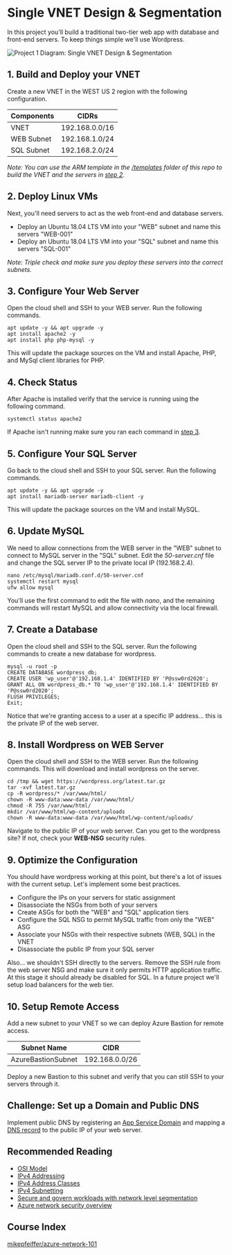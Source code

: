 # Single VNET Design & Segmentation

In this project you'll build a traditional two-tier web app with database and front-end servers. To keep things simple we'll use Wordpress.

![Project 1 Diagram: Single VNET Design & Segmentation](https://user-images.githubusercontent.com/5126491/165561096-371218ed-0529-41fc-b176-aa5f02f57f99.png)

## 1. Build and Deploy your VNET

Create a new VNET in the WEST US 2 region with the following configuration.

| Components  | CIDRs                |
| ----------- | -----------          |
| VNET        | 192.168.0.0/16       |
| WEB Subnet  | 192.168.1.0/24       |
| SQL Subnet  | 192.168.2.0/24       |

*Note: You can use the ARM template in the [/templates](https://github.com/mikepfeiffer/azure-network-101/tree/main/Project%201/templates) folder of this repo to build the VNET and the servers in [step 2](https://github.com/mikepfeiffer/azure-network-101/tree/main/Project%201#2-deploy-linux-vms).*

## 2. Deploy Linux VMs

Next, you'll need servers to act as the web front-end and database servers.

* Deploy an Ubuntu 18.04 LTS VM into your "WEB" subnet and name this servers "WEB-001"
* Deploy an Ubuntu 18.04 LTS VM into your "SQL" subnet and name this servers "SQL-001"

*Note: Triple check and make sure you deploy these servers into the correct subnets.*

## 3. Configure Your Web Server

Open the cloud shell and SSH to your WEB server. Run the following commands.

```
apt update -y && apt upgrade -y
apt install apache2 -y
apt install php php-mysql -y
```

This will update the package sources on the VM and install Apache, PHP, and MySql client libraries for PHP.

## 4. Check Status

After Apache is installed verify that the service is running using the following command.

```
systemctl status apache2
```

If Apache isn't running make sure you ran each command in [step 3](https://github.com/mikepfeiffer/azure-network-101/tree/main/Project%201#3-configure-your-web-server).

## 5. Configure Your SQL Server

Go back to the cloud shell and SSH to your SQL server. Run the following commands.

```
apt update -y && apt upgrade -y
apt install mariadb-server mariadb-client -y
```

This will update the package sources on the VM and install MySQL.

## 6. Update MySQL

We need to allow connections from the WEB server in the "WEB" subnet to connect to MySQL server in the "SQL" subnet. Edit the *50-server.cnf* file and change the SQL server IP to the private local IP (192.168.2.4). 

```
nano /etc/mysql/mariadb.conf.d/50-server.cnf
systemctl restart mysql
ufw allow mysql
```

You'll use the first command to edit the file with *nano*, and the remaining commands will restart MySQL and allow connectivity via the local firewall.

## 7. Create a Database

Open the cloud shell and SSH to the SQL server. Run the following commands to create a new database for wordpress.

```
mysql -u root -p
CREATE DATABASE wordpress_db;
CREATE USER 'wp_user'@'192.168.1.4' IDENTIFIED BY 'P@ssw0rd2020';
GRANT ALL ON wordpress_db.* TO 'wp_user'@'192.168.1.4' IDENTIFIED BY 'P@ssw0rd2020';
FLUSH PRIVILEGES;
Exit;
```

Notice that we're granting access to a user at a specific IP address... this is the private IP of the web server.

## 8. Install Wordpress on WEB Server

Open the cloud shell and SSH to the WEB server. Run the following commands. This will download and install wordpress on the server.

```
cd /tmp && wget https://wordpress.org/latest.tar.gz
tar -xvf latest.tar.gz
cp -R wordpress/* /var/www/html/
chown -R www-data:www-data /var/www/html/
chmod -R 755 /var/www/html/
mkdir /var/www/html/wp-content/uploads
chown -R www-data:www-data /var/www/html/wp-content/uploads/
```

Navigate to the public IP of your web server. Can you get to the wordpress site? If not, check your **WEB-NSG** security rules.

## 9. Optimize the Configuration

You should have wordpress working at this point, but there's a lot of issues with the current setup. Let's implement some best practices.

* Configure the IPs on your servers for static assignment
* Disassociate the NSGs from both of your servers
* Create ASGs for both the "WEB" and "SQL" application tiers
* Configure the SQL NSG to permit MySQL traffic from only the "WEB" ASG
* Associate your NSGs with their respective subnets (WEB, SQL) in the VNET
* Disassociate the public IP from your SQL server

Also... we shouldn't SSH directly to the servers. Remove the SSH rule from the web server NSG and make sure it only permits HTTP application traffic. At this stage it should already be disabled for SQL. In a future project we'll setup load balancers for the web tier.

## 10. Setup Remote Access

Add a new subnet to your VNET so we can deploy Azure Bastion for remote access.

| Subnet Name        | CIDR            |
| -----------        | -----------     |
| AzureBastionSubnet | 192.168.0.0/26  |

Deploy a new Bastion to this subnet and verify that you can still SSH to your servers through it.

## Challenge: Set up a Domain and Public DNS

Implement public DNS by registering an [App Service Domain](https://docs.microsoft.com/en-us/azure/app-service/manage-custom-dns-buy-domain) and mapping a [DNS record](https://docs.microsoft.com/en-us/azure/app-service/app-service-web-tutorial-custom-domain?tabs=a%2Cazurecli) to the public IP of your web server.

## Recommended Reading


* [OSI Model](https://www.tutorialspoint.com/ipv4/ipv4_osi_model.htm)
* [IPv4 Addressing](https://www.tutorialspoint.com/ipv4/ipv4_addressing.htm)
* [IPv4 Address Classes](https://www.tutorialspoint.com/ipv4/ipv4_address_classes.htm)
* [IPv4 Subnetting](https://www.tutorialspoint.com/ipv4/ipv4_subnetting.htm)
* [Secure and govern workloads with network level segmentation](https://docs.microsoft.com/en-us/azure/architecture/reference-architectures/hybrid-networking/network-level-segmentation)
* [Azure network security overview](https://docs.microsoft.com/en-us/azure/security/fundamentals/network-overview)

## Course Index
[mikepfeiffer/azure-network-101](https://github.com/mikepfeiffer/azure-network-101)